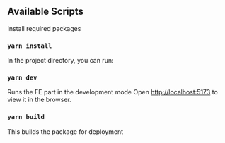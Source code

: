 ## Available Scripts

Install required packages

### `yarn install`

In the project directory, you can run:

### `yarn dev`

Runs the FE part in the development mode
Open [http://localhost:5173](http://localhost:5173) to view it in the browser.

### `yarn build`

This builds the package for deployment
